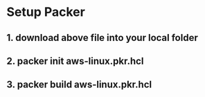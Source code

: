 # Setup Packer
## 1. download above file into your local folder
## 2. packer init aws-linux.pkr.hcl
## 3. packer build aws-linux.pkr.hcl
